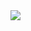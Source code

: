 <img src="https://img.shields.io/badge/React-61DAFB?style=flat-square&logo=React&logoColor=white"/>
